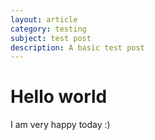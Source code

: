 ```yaml
---
layout: article
category: testing
subject: test post
description: A basic test post
---
```


# Hello world

I am very happy today :)
